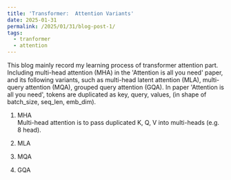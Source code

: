 ```yaml
---
title: 'Transformer:  Attention Variants'
date: 2025-01-31
permalink: /2025/01/31/blog-post-1/
tags:
  - tranformer
  - attention
---
```


This blog mainly record my learning process of transformer attention part. Including multi-head attention (MHA) in the 'Attention is all you need' paper, and its following variants, 
such as multi-head latent attention (MLA), multi-query attention (MQA), grouped query attention (GQA). In paper 'Attention is all you need', tokens are duplicated as key, query, values, (in shape of batch_size, seq_len, emb_dim). 
1. MHA  
Multi-head attention is to pass duplicated K, Q, V into multi-heads (e.g. 8 head).

2. MLA

3. MQA

4. GQA



